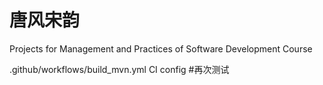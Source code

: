 # 唐风宋韵
Projects for Management and Practices of Software Development Course

.github/workflows/build_mvn.yml CI config #再次测试
